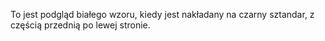 To jest podgląd białego wzoru, kiedy jest nakładany na czarny sztandar, z częścią przednią po lewej stronie.
